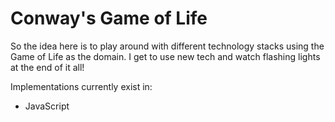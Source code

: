 # Conway's Game of Life

So the idea here is to play around with different technology stacks using the Game of Life as the domain. I get to use new tech and watch flashing lights at the end of it all!

Implementations currently exist in:

- JavaScript
